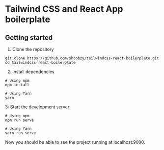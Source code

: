 # Tailwind CSS and React App boilerplate

## Getting started
1. Clone the repository
```
git clone https://github.com/shoobzy/tailwindcss-react-boilerplate.git
cd tailwindcss-react-boilerplate
```

2. Install dependencies
```
# Using npm
npm install

# Using Yarn
yarn
```

3: Start the development server:
```
# Using npm
npm run serve

# Using Yarn
yarn run serve
```
Now you should be able to see the project running at localhost:9000.

